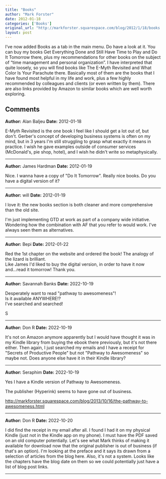 ```yaml
---
title: "Books"
author: "Mark Forster"
date: 2012-01-18
categories: ['Books']
original_url: "http://markforster.squarespace.com/blog/2012/1/18/books.html"
layout: post
---
```


I’ve now added Books as a tab in the main menu. Do have a look at it. You can buy my books Get Everything Done and Still Have Time to Play and Do It Tomorrow there, plus my recommendations for other books on the subject of “time management and personal organization”. I have interpreted that quite loosely, so you will find books like The E-Myth Revisited and What Color Is Your Parachute there. Basically most of them are the books that I have found most helpful in my life and work, plus a few highly recommended by colleagues and clients (or even written by them). There are also links provided by Amazon to similar books which are well worth exploring.

## Comments

**Author:** Alan Baljeu
**Date:** 2012-01-18

E-Myth Revisited is the one book I feel like I should get a lot out of, but don't. Gerber's concept of developing business systems is often on my mind, but in 3 years I'm still struggling to grasp what exactly it means in practice. I wish he gave examples outside of consumer services (McDonald's, pie shop, hotel), and I wish he didn't write so metaphysically.

---

**Author:** James Hardman
**Date:** 2012-01-19

Nice. I wanna have a copy of "Do It Tomorrow". Really nice books. Do you have a digital version of it?

---

**Author:** will
**Date:** 2012-01-19

I love it: the new books section is both cleaner and more comprehensive than the old site.  
  
I'm just implementing GTD at work as part of a company wide initiative. Wondering how the combination with AF that you refer to would work. I've always seen them as alternatives.

---

**Author:** Bepi
**Date:** 2012-01-22

Red the 1st chapter on the website and ordered the book! The analogy of the lizard is brilliant.  
Like James I'd liked to buy the digital version, in order to have it now and...read it tomorrow! Thank you.

---

**Author:** Savannah Banks
**Date:** 2022-10-19

Desperately want to read "pathway to awesomeness"!  
Is it available ANYWHERE!?  
I’ve searched and searched!  
  
S

---

**Author:** Don R
**Date:** 2022-10-19

It's not on Amazon anymore apparently but I would have thought it was in my Kindle library from buying the ebook there previously, but it's not there either. Then again, I just searched my emails and I have a receipt for "Secrets of Productive People" but not "Pathway to Awesomeness" so maybe not. Does anyone else have it in their Kindle library?

---

**Author:** Seraphim
**Date:** 2022-10-19

Yes I have a Kindle version of Pathway to Awesomeness.   
  
The publisher (Hyperink) seems to have gone out of business.  
  
<http://markforster.squarespace.com/blog/2013/10/16/the-pathway-to-awesomeness.html>

---

**Author:** Don R
**Date:** 2022-10-20

I did find the receipt in my email after all. I found I had it on my physical Kindle (just not in the Kindle app on my phone). I must have the PDF saved on an old computer potentially. Let's see what Mark thinks of making it available for download now that the original publisher is out of business (if that's an option). I'm looking at the preface and it says its drawn from a selection of articles from the blog here. Also, it's not a system. Looks like the chapters have the blog date on them so we could potentially just have a list of blog post links.

---
